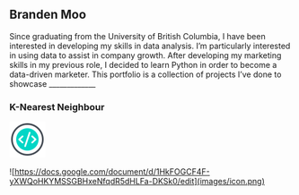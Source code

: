 ## Branden Moo

Since graduating from the University of British Columbia, I have been interested in developing my skills in data analysis. I’m particularly interested in using data to assist in company growth. After developing my marketing skills in my previous role, I decided to learn Python in order to become a data-driven marketer. This portfolio is a collection of projects I’ve done to showcase _____________ 

### K-Nearest Neighbour
![Image](images/icon.png)

![https://docs.google.com/document/d/1HkFOGCF4F-yXWQoHKYMSSGBHxeNfqdR5dHLFa-DKSk0/edit](images/icon.png)
